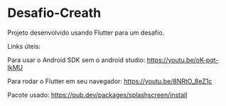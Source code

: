 # Desafio-Creath
Projeto desenvolvido usando Flutter para um desafio.

Links úteis:

Para usar o Android SDK sem o android studio: https://youtu.be/oK-pqt-IkMU

Para rodar o Flutter em seu navegador: https://youtu.be/8NRtO_8eZ1c

Pacote usado: https://pub.dev/packages/splashscreen/install

